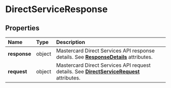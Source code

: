 # DirectServiceResponse

## Properties <a name="properties"></a>

| Name | Type | Description |
| :--- | :--- | :---------- |
| **response** | object | Mastercard Direct Services API response details. See [**ResponseDetails**](ResponseDetails.md) attributes. |
| **request** | object | Mastercard Direct Services API request details. See [**DirectServiceRequest**](DirectServiceRequest.md) attributes. |
